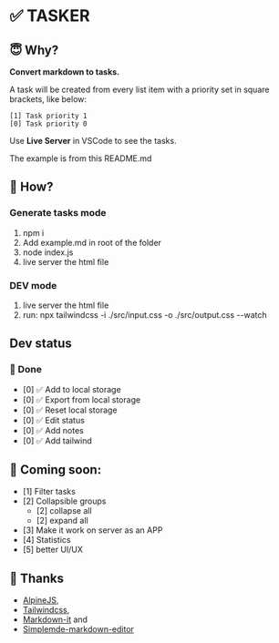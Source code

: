 # ✅ TASKER

## 😇 Why?

**Convert markdown to tasks.**

A task will be created from every list item with a priority set in square
brackets, like below:

```
[1] Task priority 1
[0] Task priority 0
```

Use **Live Server** in VSCode to see the tasks.

The example is from this README.md

## 💪 How?

### Generate tasks mode

1. npm i
1. Add example.md in root of the folder
1. node index.js
1. live server the html file

### DEV mode

1. live server the html file
1. run: npx tailwindcss -i ./src/input.css -o ./src/output.css --watch

## Dev status

### 🎉 Done

- [0] ✅ Add to local storage
- [0] ✅ Export from local storage
- [0] ✅ Reset local storage
- [0] ✅ Edit status
- [0] ✅ Add notes
- [0] ✅ Add tailwind

## 📣 Coming soon:

- [1] Filter tasks
- [2] Collapsible groups
  - [2] collapse all
  - [2] expand all
- [3] Make it work on server as an APP
- [4] Statistics
- [5] better UI/UX

## 👄 Thanks

- [AlpineJS](https://alpinejs.dev/),
- [Tailwindcss](https://tailwindcss.com/),
- [Markdown-it](https://markdown-it.github.io/) and
- [Simplemde-markdown-editor](https://github.com/sparksuite/simplemde-markdown-editor)
